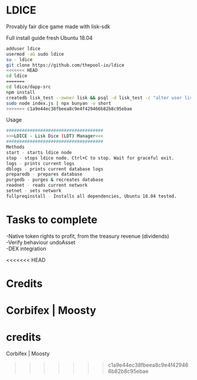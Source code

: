 # LDICE
Provably fair dice game made with lisk-sdk

Full install guide fresh Ubuntu 18.04
```sh
adduser ldice
usermod -aG sudo ldice
su - ldice
git clone https://github.com/thepool-io/ldice
<<<<<<< HEAD
cd ldice
=======
cd ldice/dapp-src
npm install
createdb lisk_test --owner lisk && psql -d lisk_test -c "alter user lisk with password 'password';"
sudo node index.js | npx bunyan -o short
>>>>>>> c1a9e44ec38fbeea8c9e4f429466b82b8c95ebae
```

Usage
```sh
#####################################
>>>LDICE - Lisk Dice (LDT) Manager<<<
#####################################
Methods
start - starts ldice node
stop - stops ldice node. Ctrl+C to stop. Wait for graceful exit.
logs - prints current logs
dblogs - prints current database logs
preparedb - prepares database
purgedb - purges & recreates database
readnet - reads current network
setnet - sets network
fullpreqinstall - Installs all dependencies, Ubuntu 18.04 tested.

```

# Tasks to complete
-Native token rights to profit, from the treasury revenue (dividends)<br>
-Verify behaviour undoAsset<br>
-DEX integration<br>

<<<<<<< HEAD
# Credits
Corbifex | Moosty
=======
# credits
Corbifex | Moosty
>>>>>>> c1a9e44ec38fbeea8c9e4f429466b82b8c95ebae
